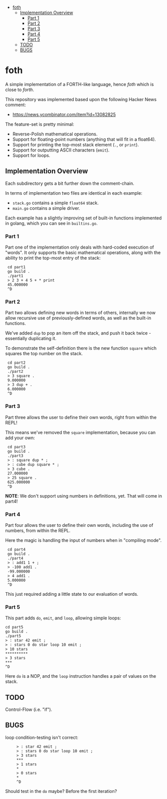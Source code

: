 * [foth](#foth)
  * [Implementation Overview](#implementation-overview)
    * [Part 1](#part-1)
    * [Part 2](#part-2)
    * [Part 3](#part-3)
    * [Part 4](#part-4)
    * [Part 5](#part-5)
  * [TODO](#todo)
  * [BUGS](#bugs)


# foth

A simple implementation of a FORTH-like language, hence _foth_ which is
close to _forth_.

This repository was implemented based upon the following Hacker News comment:

* https://news.ycombinator.com/item?id=13082825

The feature-set is pretty minimal:

* Reverse-Polish mathematical operations.
* Support for floating-point numbers (anything that will fit in a float64).
* Support for printing the top-most stack element (`.`, or `print`).
* Support for outputting ASCII characters (`emit`).
* Support for loops.


## Implementation Overview

Each subdirectory gets a bit further down the comment-chain.

In terms of implementation two files are identical in each example:

* `stack.go` contains a simple `float64` stack.
* `main.go` contains a simple driver.

Each example has a slightly improving set of built-in functions implemented
in golang, which you can see in `builtins.go`.


### Part 1

Part one of the implementation only deals with hard-coded execution
of "words".  It only supports the basic mathematical operations, along
with the ability to print the top-most entry of the stack:

     cd part1
     go build .
     ./part1
     > 2 3 + 4 5 + * print
     45.000000
     ^D


### Part 2

Part two allows defining new words in terms of others, internally we now
allow recursive use of previously-defined words, as well as the built-in
functions.

We've added `dup` to pop an item off the stack, and push it back twice - essentially duplicating it.

To demonstrate the self-definition there is the new function `square` which squares the
top number on the stack.

     cd part2
     go build .
     ./part2
     > 3 square .
     9.000000
     > 3 dup + .
     6.000000
     ^D


### Part 3

Part three allows the user to define their own words, right from within the
REPL!

This means we've removed the `square` implementation, because you can add your own:

     cd part3
     go build .
     ./part3
     > : square dup * ;
     > : cube dup square * ;
     > 3 cube .
     27.000000
     > 25 square .
     625.000000
     ^D

**NOTE**: We don't support using numbers in definitions, yet.  That will come in part4!


### Part 4

Part four allows the user to define their own words, including the use of numbers, from within the REPL.

Here the magic is handling the input of numbers when in "compiling mode".

     cd part4
     go build .
     ./part4
     > : add1 1 + ;
     > -100 add1 .
     -99.000000
     > 4 add1 .
     5.000000
     ^D

This just required adding a little state to our evaluation of words.


### Part 5

This part adds `do`, `emit`, and `loop`, allowing simple loops:

    cd part5
    go build .
    ./part5
    > : star 42 emit ;
    > : stars 0 do star loop 10 emit ;
    > 10 stars
    **********
    > 3 stars
    ***
    ^D

Here `do` is a NOP, and the `loop` instruction handles a pair of values
on the stack.


## TODO

Control-Flow (i.e. "if").

## BUGS

loop condition-testing isn't correct:

```
     > : star 42 emit ;
     > : stars 0 do star loop 10 emit ;
     > 3 stars
     ***
     > 1 stars
     *
     > 0 stars
     *
     ^D
```

Should test in the `do` maybe?  Before the first iteration?
